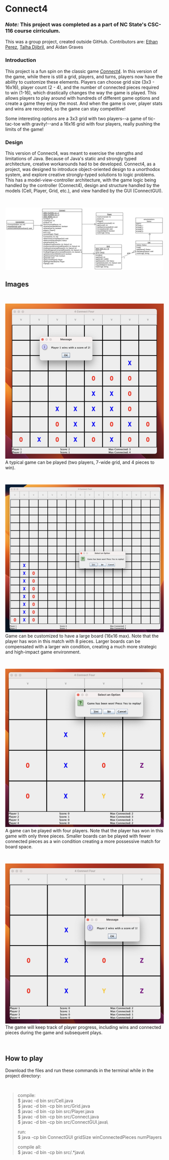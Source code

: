 # Connect4

### *Note:* This project was completed as a part of NC State's CSC-116 course cirriculum.

This was a group project, created outside GitHub. Contributors are: [Ethan Perez](https://github.com/ethan-d-perez), [Talha Djibril](), and Aidan Graves

### Introduction

This project is a fun spin on the classic game *[Connect4](https://en.wikipedia.org/wiki/Connect_Four)*. In this version of the game, while there is still a grid, players, and turns, players now have the ability to customize these elements. Players can choose grid size (3x3 - 16x16), player count (2 - 4), and the number of connected pieces required to win (1-16), which drastically changes the way the game is played. This allows players to play around with hundreds of different game options and create a game they enjoy the most. And when the game is over, player stats and wins are recorded, so the game can stay competitive!

Some interesting options are a 3x3 grid with two players--a game of tic-tac-toe with gravity!--and a 16x16 grid with four players, really pushing the limits of the game!

### Design

This version of Connect4, was meant to exercise the stengths and limitations of Java. Because of Java's static and strongly typed architecture, creative workarounds had to be developed. Connect4, as a project, was designed to introduce object-oriented design to a unorthodox system, and explore creative strongly-typed solutions to logic problems. This has a model-view-controller architecture, with the game logic being handled by the controller (Connect4), design and structure handled by the models (Cell, Player, Grid, etc.), and view handled by the GUI (ConnectGUI).

</br>

![Connect4 UML](project-photos/Connect4UML.png "Connect4 UML")

## Images

</br>

![Normal Connect4 game example](project-photos/Normal-game.png "Classic Game")
A typical game can be played (two players, 7-wide grid, and 4 pieces to win).

</br>

![Large game example](project-photos/Large-game.png "Large Game")
Game can be customized to have a large board (16x16 max). Note that the player has won in this match with 8 pieces. Larger boards can be compensated with a larger win condition, creating a much more strategic and high-impact game environment.

</br>

![Small 4-player game example](project-photos/Small-game-4-players.png "Small 4-Player Game")
A game can be played with four players. Note that the player has won in this game with only three pieces. Smaller boards can be played with fewer connected pieces as a win condition creating a more possessive match for board space.

</br>

![Game scoreboard keeps track of progress](project-photos/Game-scoreboard.png "Scoreboard Tracking")
The game will keep track of player progress, including wins and connected pieces during the game and subsequent plays.

</br>

## How to play

Download the files and run these commands in the terminal while in the project directory:

</br>

>compile:\
>$ javac -d bin src/Cell.java\
>$ javac -d bin -cp bin src/Grid.java\
>$ javac -d bin -cp bin src/Player.java\
>$ javac -d bin -cp bin src/Connect.java\
>$ javac -d bin -cp bin src/ConnectGUI.java\
>
>run:\
>$ java -cp bin ConnectGUI gridSize winConnectedPieces numPlayers
>
>compile all:\
>$ javac -d bin -cp bin src/.*java\

